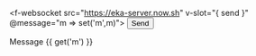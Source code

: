 <f-websocket
  src="https://eka-server.now.sh"
  v-slot="{ send }"
  @message="m => set('m',m)">
  <button v-on:click="send('Hello')">Send</button>
</f-websocket>

Message {{ get('m') }}
